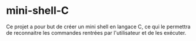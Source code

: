 # mini-shell-C
Ce projet a pour but de créer un mini shell en langace C, ce qui le permettra de reconnaitre les commandes rentrées par l'utilisateur et de les exécuter. 
